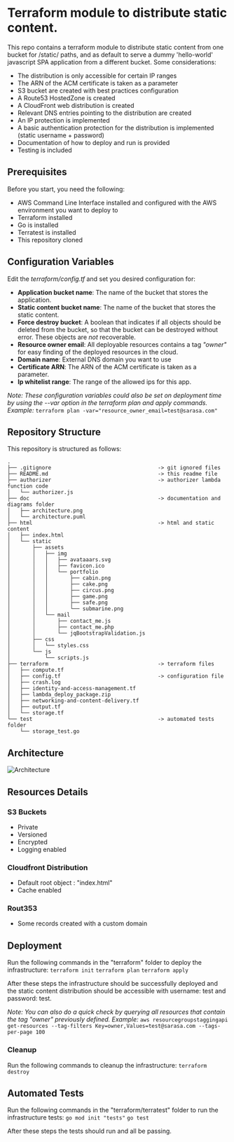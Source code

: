 
# Terraform module to distribute static content.
This repo contains a terraform module to distribute static content from one bucket for /static/ paths, and as default to serve a dummy 'hello-world' javascript SPA application from a different bucket. 
Some considerations:
- The distribution is only accessible for certain IP ranges
- The ARN of the ACM certificate is taken as a parameter
- S3 bucket are created with best practices configuration
- A Route53 HostedZone is created
- A CloudFront web distribution is created
- Relevant DNS entries pointing to the distribution are created
- An IP protection is implemented
- A basic authentication protection for the distribution is implemented (static username + password)
- Documentation of how to deploy and run is provided
- Testing is included

## Prerequisites
Before you start, you need the following:
- AWS Command Line Interface installed and configured with the AWS environment you want to deploy to
- Terraform installed
- Go is installed
- Terratest is installed
- This repository cloned

## Configuration Variables
Edit the *terraform/config.tf* and set you desired configuration for:
- **Application bucket name**: The name of the bucket that stores the application.
- **Static content bucket name**: The name of the bucket that stores the static content.
- **Force destroy bucket**: A boolean that indicates if all objects should be deleted from the bucket, so that the bucket can be destroyed without error. These objects are _not_ recoverable.
- **Resource owner email**: All deployable resources contains a tag *"owner"* for easy finding of the deployed resources in the cloud.
- **Domain name**: External DNS domain you want to use 
- **Certificate ARN**: The ARN of the ACM certificate is taken as a parameter.
- **Ip whitelist range**: The range of the allowed ips for this app.

*Note: These configuration variables could also be set on deployment time by using the --var option in the terraform plan and apply commands. Example:*
```terraform plan -var="resource_owner_email=test@sarasa.com"```

## Repository Structure
This repository is structured as follows:
```
.
├── .gitignore                                  -> git ignored files
├── README.md                                   -> this readme file
├── authorizer                                  -> authorizer lambda function code
│   └── authorizer.js
├── doc                                         -> documentation and diagrams folder
│   ├── architecture.png
│   └── architecture.puml
├── html                                        -> html and static content 
│   ├── index.html
│   └── static
│       ├── assets
│       │   ├── img
│       │   │   ├── avataaars.svg
│       │   │   ├── favicon.ico
│       │   │   └── portfolio
│       │   │       ├── cabin.png
│       │   │       ├── cake.png
│       │   │       ├── circus.png
│       │   │       ├── game.png
│       │   │       ├── safe.png
│       │   │       └── submarine.png
│       │   └── mail
│       │       ├── contact_me.js
│       │       ├── contact_me.php
│       │       └── jqBootstrapValidation.js
│       ├── css
│       │   └── styles.css
│       └── js
│           └── scripts.js
├── terraform                                   -> terraform files    
│   ├── compute.tf
│   ├── config.tf                               -> configuration file
│   ├── crash.log
│   ├── identity-and-access-management.tf
│   ├── lambda_deploy_package.zip
│   ├── networking-and-content-delivery.tf
│   ├── output.tf
│   └── storage.tf
└── test                                        -> automated tests folder
    └── storage_test.go
```

## Architecture
![Architecture](doc/architecture.png?raw=true)

## Resources Details

### S3 Buckets
- Private
- Versioned
- Encrypted
- Logging enabled

### Cloudfront Distribution
- Default root object : "index.html"
- Cache enabled 

### Rout353
- Some records created with a custom domain

## Deployment
Run the following commands in the "terraform" folder to deploy the infrastructure:
```terraform init```
```terraform plan```
```terraform apply``` 

After these steps the infrastructure should be successfully deployed and the static content distribution should be accessible with username: test and password: test.

*Note: You can also do a quick check by querying all resources that contain the tag "owner" previously defined.  Example:*
```aws resourcegroupstaggingapi get-resources --tag-filters Key=owner,Values=test@sarasa.com --tags-per-page 100```

### Cleanup
Run the following commands to cleanup the infrastructure:
```terraform destroy```

## Automated Tests
Run the following commands in the "terraform/terratest" folder to run the infrastructure tests:
```go mod init "tests"```
```go test```

After these steps the tests should run and all be passing. 